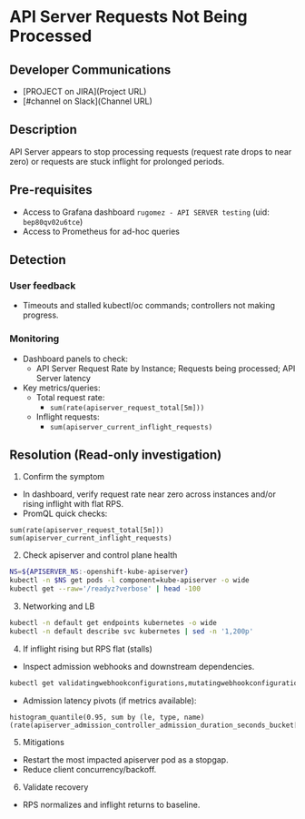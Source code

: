 # API Server Requests Not Being Processed

## Developer Communications

- [PROJECT on JIRA](Project URL)
- [#channel on Slack](Channel URL)

## Description

API Server appears to stop processing requests (request rate drops to near zero) or requests are stuck inflight for prolonged periods.

## Pre-requisites

- Access to Grafana dashboard `rugomez - API SERVER testing` (uid: `bep80qv02u6tce`)
- Access to Prometheus for ad-hoc queries

## Detection

### User feedback
- Timeouts and stalled kubectl/oc commands; controllers not making progress.

### Monitoring
- Dashboard panels to check:
  - API Server Request Rate by Instance; Requests being processed; API Server latency
- Key metrics/queries:
  - Total request rate:
    - `sum(rate(apiserver_request_total[5m]))`
  - Inflight requests:
    - `sum(apiserver_current_inflight_requests)`

## Resolution (Read-only investigation)

1) Confirm the symptom
- In dashboard, verify request rate near zero across instances and/or rising inflight with flat RPS.
- PromQL quick checks:
```promql
sum(rate(apiserver_request_total[5m]))
sum(apiserver_current_inflight_requests)
```

2) Check apiserver and control plane health
```bash
NS=${APISERVER_NS:-openshift-kube-apiserver}
kubectl -n $NS get pods -l component=kube-apiserver -o wide
kubectl get --raw='/readyz?verbose' | head -100
```

3) Networking and LB
```bash
kubectl -n default get endpoints kubernetes -o wide
kubectl -n default describe svc kubernetes | sed -n '1,200p'
```

4) If inflight rising but RPS flat (stalls)
- Inspect admission webhooks and downstream dependencies.
```bash
kubectl get validatingwebhookconfigurations,mutatingwebhookconfigurations -A | cat
```
 - Admission latency pivots (if metrics available):
```promql
histogram_quantile(0.95, sum by (le, type, name) (rate(apiserver_admission_controller_admission_duration_seconds_bucket[5m])))
```

5) Mitigations
- Restart the most impacted apiserver pod as a stopgap.
- Reduce client concurrency/backoff.

6) Validate recovery
- RPS normalizes and inflight returns to baseline.
